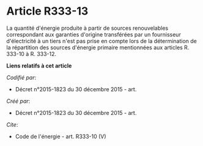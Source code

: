 # Article R333-13

La quantité d'énergie produite à partir de sources renouvelables correspondant aux garanties d'origine transférées par un
fournisseur d'électricité à un tiers n'est pas prise en compte lors de la détermination de la répartition des sources
d'énergie primaire mentionnées aux articles R. 333-10 à R. 333-12.

**Liens relatifs à cet article**

_Codifié par_:

  - Décret n°2015-1823 du 30 décembre 2015 - art.

_Créé par_:

  - Décret n°2015-1823 du 30 décembre 2015 - art.

_Cite_:

  - Code de l'énergie - art. R333-10 (V)
